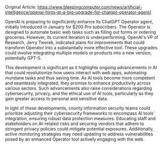 Original Article: https://www.bleepingcomputer.com/news/artificial-intelligence/openai-hints-at-a-big-upgrade-for-chatgpt-operator-agent/

OpenAI is preparing to significantly enhance its ChatGPT Operator agent, initially introduced in January for $200 Pro subscribers. The Operator is designed to automate basic web tasks such as filling out forms or ordering groceries. However, its current iteration is underperforming. OpenAI's VP of Research, Jerry Tworek, indicated plans for improvements that could transform Operator into a substantially more effective tool. These upgrades could involve integrating multiple models or products into a new version, potentially GPT-5.

This development is significant as it highlights ongoing advancements in AI that could revolutionize how users interact with web apps, automating mundane tasks and thus saving time. As AI tools become more competent and seamlessly integrated, they promise to enhance productivity across various sectors. Such advancements also raise considerations regarding cybersecurity, privacy, and the ethical use of AI tools, particularly as they gain greater access to personal and sensitive data.

In light of these developments, county information security teams could prioritize adjusting their cybersecurity frameworks to encompass AI tools’ integration, ensuring robust data protection measures. Educating staff and stakeholders on AI-related risks and securing vendors that adhere to stringent privacy policies could mitigate potential exposures. Additionally, active monitoring strategies may need updating to address vulnerabilities posed by an enhanced Operator tool actively engaging with the web.